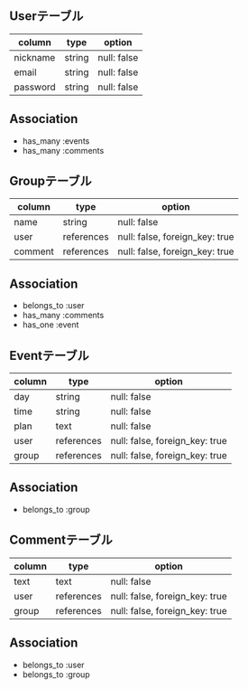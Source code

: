 ## Userテーブル

| column   | type   | option      |
| -------- | ------ | ----------- |
| nickname | string | null: false |
| email    | string | null: false |
| password | string | null: false |

## Association
- has_many :events
- has_many :comments

## Groupテーブル

| column  | type       | option                         |
| ------- | ---------- | ------------------------------ |
| name    | string     | null: false                    |
| user    | references | null: false, foreign_key: true |
| comment | references | null: false, foreign_key: true |

## Association
- belongs_to :user
- has_many :comments
- has_one :event

## Eventテーブル

| column | type       | option                         |
| ------ | ---------- | ------------------------------ |
| day    | string     | null: false                    |
| time   | string     | null: false                    |
| plan   | text       | null: false                    |
| user   | references | null: false, foreign_key: true |
| group  | references | null: false, foreign_key: true |

## Association
- belongs_to :group

## Commentテーブル

| column | type       | option                         |
| ------ | ---------- | ------------------------------ |
| text   | text       | null: false                    |
| user   | references | null: false, foreign_key: true |
| group  | references | null: false, foreign_key: true |

## Association
- belongs_to :user
- belongs_to :group
